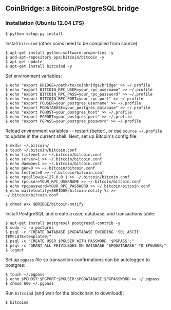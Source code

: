 ## CoinBridge: a Bitcoin/PostgreSQL bridge

### Installation (Ubuntu 12.04 LTS)

    $ python setup.py install

Install `bitcoind` (other coins need to be compiled from source)

    $ apt-get install python-software-properties -y
    $ add-apt-repository ppa:bitcoin/bitcoin -y
    $ apt-get update
    $ apt-get install bitcoind -y

Set environment variables:
    
    $ echo "export BRIDGE=/path/to/coinbridge/bridge" >> ~/.profile
    $ echo "export BITCOIN_RPC_USER=your_rpc_username" >> ~/.profile
    $ echo "export BITCOIN_RPC_PASS=your_rpc_password" >> ~/.profile
    $ echo "export BITCOIN_RPC_PORT=your_rpc_port" >> ~/.profile
    $ echo "export PGUSER=your_postgres_username" >> ~/.profile
    $ echo "export PGDATABASE=your_postgres_database" >> ~/.profile
    $ echo "export PGHOST=your_postgres_host" >> ~/.profile
    $ echo "export PGPORT=your_postgres_port" >> ~/.profile
    $ echo "export PGPASS=your_postgres_password" >> ~/.profile

Reload environment variables -- restart (better), or use `source ~/.profile` to update in the current shell.  Next, set up Bitcoin's config file:
    
    $ mkdir ~/.bitcoin/
    $ touch ~/.bitcoin/bitcoin.conf
    $ echo listen=1 >> ~/.bitcoin/bitcoin.conf
    $ echo server=1 >> ~/.bitcoin/bitcoin.conf
    $ echo daemon=1 >> ~/.bitcoin/bitcoin.conf
    $ echo gen=0 >> ~/.bitcoin/bitcoin.conf
    $ echo testnet=0 >> ~/.bitcoin/bitcoin.conf
    $ echo rpcallowip=127.0.0.1 >> ~/.bitcoin/bitcoin.conf
    $ echo rpcuser=YOUR_RPC_USERNAME >> ~/.bitcoin/bitcoin.conf
    $ echo rpcpassword=YOUR_RPC_PASSWORD >> ~/.bitcoin/bitcoin.conf
    $ echo walletnotify=$BRIDGE/bitcoin-notify %s >> ~/.bitcoin/bitcoin.conf

    $ chmod a+x $BRIDGE/bitcoin-notify

Install PostgreSQL and create a user, database, and transactions table:

    $ apt-get install postgresql postgresql-contrib -y
    $ sudo -i -u postgres
    $ psql -c "CREATE DATABASE $PGDATABASE ENCODING 'SQL_ASCII' TEMPLATE=template0;"
    $ psql -c "CREATE USER $PGUSER WITH PASSWORD '$PGPASS';"
    $ psql -c "GRANT ALL PRIVILEGES ON DATABASE '$PGDATABASE' TO $PGUSER;"
    $ logout

Set up `pgpass` file so transaction confirmations can be autologged to postgres:
    
    $ touch ~/.pgpass
    $ echo $PGHOST:$PGPORT:$PGUSER:$PGDATABASE:$PGPASSWORD >> ~/.pgpass
    $ chmod 600 ~/.pgpass

Run `bitcoind` (and wait for the blockchain to download):
    
    $ bitcoind
